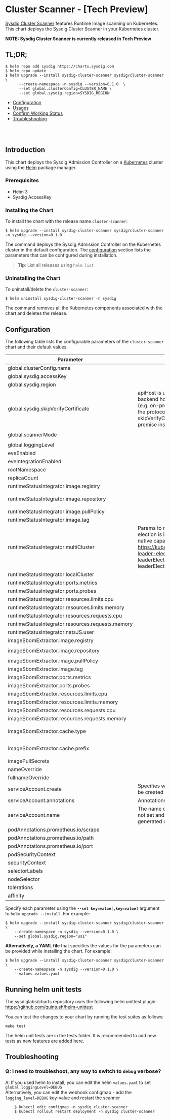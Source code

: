 <!--


DO NOT MODIFY THIS FILE MANUALLY!!

IT'S AUTO-GENERATED vía README.tpl with pre-comit plugin
this is under construction so it must be launched manually

in the project root, run:
$ pre-commit install
$ pre-commit run -a

-->

# Cluster Scanner - [Tech Preview]

[Sysdig Cluster Scanner](https://docs.sysdig.com/en/docs/sysdig-secure/scanning) features Runtime Image scanning on Kubernetes.
<br/>This chart deploys the Sysdig Cluster Scanner in your Kubernetes cluster.

**NOTE: Sysdig Cluster Scanner is currently released in Tech Preview**

## TL;DR;

```
$ helm repo add sysdig https://charts.sysdig.com
$ helm repo update
$ helm upgrade --install sysdig-cluster-scanner sysdig/cluster-scanner \
      --create-namespace -n sysdig --version=0.1.0  \
      --set global.clusterConfig=CLUSTER_NAME \
      --set global.sysdig.region=SYSDIG_REGION
```

- [Configuration](#configuration)
- [Usages](#usages)
- [Confirm Working Status](#confirm-working-status)
- [Troubleshooting](#troubleshooting)

<br/><br/>

## Introduction

This chart deploys the Sysdig Admission Controller on a [Kubernetes](http://kubernetes.io) cluster using the [Helm](https://helm.sh) package manager.


### Prerequisites

- Helm 3
- Sysdig AccessKey


###  Installing the Chart

To install the chart with the release name `cluster-scanner`:

```console
$ helm upgrade --install sysdig-cluster-scanner sysdig/cluster-scanner -n sysdig --version=0.1.0
```

The command deploys the Sysdig Admission Controller on the Kubernetes cluster in the default configuration. The [configuration](#configuration) section lists the parameters that can be configured during installation.

> **Tip**: List all releases using `helm list`


### Uninstalling the Chart

To uninstall/delete the `cluster-scanner`:

```console
$ helm uninstall sysdig-cluster-scanner -n sysdig
```

The command removes all the Kubernetes components associated with the chart and deletes the release.

## Configuration

The following table lists the configurable parameters of the `cluster-scanner` chart and their default values.

|                     Parameter                     |                                                                                                                                  Description                                                                                                                                  |                        Default                         |
|---------------------------------------------------|-------------------------------------------------------------------------------------------------------------------------------------------------------------------------------------------------------------------------------------------------------------------------------|--------------------------------------------------------|
| global.clusterConfig.name                         |                                                                                                                                                                                                                                                                               | <code>""</code>                                        |
| global.sysdig.accessKey                           |                                                                                                                                                                                                                                                                               | <code>""</code>                                        |
| global.sysdig.region                              |                                                                                                                                                                                                                                                                               | <code>"us1"</code>                                     |
| global.sysdig.skipVerifyCertificate               | apiHost is used to manually set the Sysdig backend host when no region is suitable (e.g. on-premise installations) Must have the protocol (http:// or https://) apiHost: "" skipVerifyCertificate might be used in on-premise installations.                                  | <code>false</code>                                     |
| global.scannerMode                                |                                                                                                                                                                                                                                                                               | <code>"local" # or "multi"</code>                      |
| global.loggingLevel                               |                                                                                                                                                                                                                                                                               | <code>"INFO"</code>                                    |
| eveEnabled                                        |                                                                                                                                                                                                                                                                               | <code>false</code>                                     |
| eveIntegrationEnabled                             |                                                                                                                                                                                                                                                                               | <code>false</code>                                     |
| rootNamespace                                     |                                                                                                                                                                                                                                                                               | <code>"kube-system"</code>                             |
| replicaCount                                      |                                                                                                                                                                                                                                                                               | <code>2</code>                                         |
| runtimeStatusIntegrator.image.registry            |                                                                                                                                                                                                                                                                               | <code>quay.io</code>                                   |
| runtimeStatusIntegrator.image.repository          |                                                                                                                                                                                                                                                                               | <code>sysdig/runtime-status-integrator</code>          |
| runtimeStatusIntegrator.image.pullPolicy          |                                                                                                                                                                                                                                                                               | <code>IfNotPresent</code>                              |
| runtimeStatusIntegrator.image.tag                 |                                                                                                                                                                                                                                                                               | <code>"0.1.0"</code>                                   |
| runtimeStatusIntegrator.multiCluster              | Params to manage leader election Leader election is implemented leveraging the native capabilities of Kubernetes see: https://kubernetes.io/blog/2016/01/simple-leader-election-with-kubernetes/ leaderElectionLeaseNameOverride: "" leaderElectionLeaseNamespaceOverride: "" | <code></code>                                          |
| runtimeStatusIntegrator.localCluster              |                                                                                                                                                                                                                                                                               | <code></code>                                          |
| runtimeStatusIntegrator.ports.metrics             |                                                                                                                                                                                                                                                                               | <code>25000</code>                                     |
| runtimeStatusIntegrator.ports.probes              |                                                                                                                                                                                                                                                                               | <code>7000</code>                                      |
| runtimeStatusIntegrator.resources.limits.cpu      |                                                                                                                                                                                                                                                                               | <code>"1"</code>                                       |
| runtimeStatusIntegrator.resources.limits.memory   |                                                                                                                                                                                                                                                                               | <code>350Mi</code>                                     |
| runtimeStatusIntegrator.resources.requests.cpu    |                                                                                                                                                                                                                                                                               | <code>"350m"</code>                                    |
| runtimeStatusIntegrator.resources.requests.memory |                                                                                                                                                                                                                                                                               | <code>350Mi</code>                                     |
| runtimeStatusIntegrator.natsJS.user               |                                                                                                                                                                                                                                                                               | <code>"default-user"</code>                            |
| imageSbomExtractor.image.registry                 |                                                                                                                                                                                                                                                                               | <code>quay.io</code>                                   |
| imageSbomExtractor.image.repository               |                                                                                                                                                                                                                                                                               | <code>sysdig/image-sbom-extractor</code>               |
| imageSbomExtractor.image.pullPolicy               |                                                                                                                                                                                                                                                                               | <code>IfNotPresent</code>                              |
| imageSbomExtractor.image.tag                      |                                                                                                                                                                                                                                                                               | <code>"0.1.0"</code>                                   |
| imageSbomExtractor.ports.metrics                  |                                                                                                                                                                                                                                                                               | <code>25001</code>                                     |
| imageSbomExtractor.ports.probes                   |                                                                                                                                                                                                                                                                               | <code>7001</code>                                      |
| imageSbomExtractor.resources.limits.cpu           |                                                                                                                                                                                                                                                                               | <code>"1"</code>                                       |
| imageSbomExtractor.resources.limits.memory        |                                                                                                                                                                                                                                                                               | <code>350Mi</code>                                     |
| imageSbomExtractor.resources.requests.cpu         |                                                                                                                                                                                                                                                                               | <code>"150m"</code>                                    |
| imageSbomExtractor.resources.requests.memory      |                                                                                                                                                                                                                                                                               | <code>350Mi</code>                                     |
| imageSbomExtractor.cache.type                     |                                                                                                                                                                                                                                                                               | <code>"local" # other possible value is "redis"</code> |
| imageSbomExtractor.cache.prefix                   |                                                                                                                                                                                                                                                                               | <code>"sysdig-cluster-scanner"</code>                  |
| imagePullSecrets                                  |                                                                                                                                                                                                                                                                               | <code>[]</code>                                        |
| nameOverride                                      |                                                                                                                                                                                                                                                                               | <code>""</code>                                        |
| fullnameOverride                                  |                                                                                                                                                                                                                                                                               | <code>""</code>                                        |
| serviceAccount.create                             | Specifies whether a service account should be created                                                                                                                                                                                                                         | <code>true</code>                                      |
| serviceAccount.annotations                        | Annotations to add to the service account                                                                                                                                                                                                                                     | <code>{}</code>                                        |
| serviceAccount.name                               | The name of the service account to use. If not set and create is true, a name is generated using the fullname template                                                                                                                                                        | <code>""</code>                                        |
| podAnnotations.prometheus.io/scrape               |                                                                                                                                                                                                                                                                               | <code>"true"</code>                                    |
| podAnnotations.prometheus.io/path                 |                                                                                                                                                                                                                                                                               | <code>"/metrics"</code>                                |
| podAnnotations.prometheus.io/port                 |                                                                                                                                                                                                                                                                               | <code>"25000"</code>                                   |
| podSecurityContext                                |                                                                                                                                                                                                                                                                               | <code>{}</code>                                        |
| securityContext                                   |                                                                                                                                                                                                                                                                               | <code>{}</code>                                        |
| selectorLabels                                    |                                                                                                                                                                                                                                                                               | <code>{}</code>                                        |
| nodeSelector                                      |                                                                                                                                                                                                                                                                               | <code>{}</code>                                        |
| tolerations                                       |                                                                                                                                                                                                                                                                               | <code>[]</code>                                        |
| affinity                                          |                                                                                                                                                                                                                                                                               | <code>{}</code>                                        |


Specify each parameter using the **`--set key=value[,key=value]`** argument to `helm upgrade --install`. For example:

```console
$ helm upgrade --install sysdig-cluster-scanner sysdig/cluster-scanner \
    --create-namespace -n sysdig --version=0.1.0 \
    --set global.sysdig.region="us1"
```

**Alternatively, a YAML file** that specifies the values for the parameters can be provided while
installing the chart. For example:

```console
$ helm upgrade --install sysdig-cluster-scanner sysdig/cluster-scanner \
    --create-namespace -n sysdig --version=0.1.0 \
    --values values.yaml
```

## Running helm unit tests

The sysdiglabs/charts repository uses the following helm unittest plugin: https://github.com/quintush/helm-unittest

You can test the changes to your chart by running the test suites as follows:

```
make test
```

The helm unit tests are in the tests folder. It is recommended to add new tests as new features are added here.

## Troubleshooting

### Q: I need to troubleshoot, any way to switch to `debug` verbose?
A: If you used helm to install, you can edit the helm `values.yaml` to set `global.loggingLevel=DEBUG`
<br/>Alternatively, you can edit the webhook configmap - add the `logging_level=DEBUG` key-value and restart the scanner
```
    $ kubectl edit configmap -n sysdig cluster-scanner
    $ kubectl rollout restart deployment -n sysdig cluster-scanner
```
